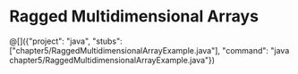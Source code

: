 # Ragged Multidimensional Arrays

@[]({"project": "java", "stubs": ["chapter5/RaggedMultidimensionalArrayExample.java"], "command": "java chapter5/RaggedMultidimensionalArrayExample.java"})
